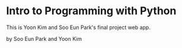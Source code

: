 # Intro to Programming with Python 

This is Yoon Kim and Soo Eun Park's final project web app. 

by Soo Eun Park and Yoon Kim 